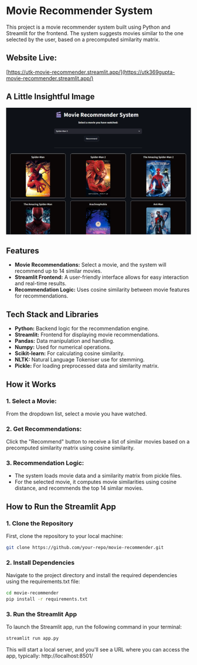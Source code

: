 # Movie Recommender System

This project is a movie recommender system built using Python and Streamlit for the frontend. The system suggests movies similar to the one selected by the user, based on a precomputed similarity matrix.

## Website Live:
[https://utk-movie-recommender.streamlit.app/](https://utk369gupta-movie-recommender.streamlit.app/)

## A Little Insightful Image

![Movie Recommender Screenshot](./view.png)


## Features
- **Movie Recommendations:** Select a movie, and the system will recommend up to 14 similar movies.
- **Streamlit Frontend:** A user-friendly interface allows for easy interaction and real-time results.
- **Recommendation Logic:** Uses cosine similarity between movie features for recommendations.

## Tech Stack and Libraries
- **Python:** Backend logic for the recommendation engine.
- **Streamlit:** Frontend for displaying movie recommendations.
- **Pandas:** Data manipulation and handling.
- **Numpy:** Used for numerical operations.
- **Scikit-learn:** For calculating cosine similarity.
- **NLTK:** Natural Language Tokeniser use for stemming.
- **Pickle:** For loading preprocessed data and similarity matrix.

## How it Works

### 1. Select a Movie:
From the dropdown list, select a movie you have watched.

### 2. Get Recommendations:
Click the "Recommend" button to receive a list of similar movies based on a precomputed similarity matrix using cosine similarity.

### 3. Recommendation Logic:
- The system loads movie data and a similarity matrix from pickle files.
- For the selected movie, it computes movie similarities using cosine distance, and recommends the top 14 similar movies.

## How to Run the Streamlit App

### 1. Clone the Repository
First, clone the repository to your local machine:

```bash
git clone https://github.com/your-repo/movie-recommender.git
```

### 2. Install Dependencies
Navigate to the project directory and install the required dependencies using the requirements.txt file:

```bash
cd movie-recommender
pip install -r requirements.txt
```
### 3. Run the Streamlit App
To launch the Streamlit app, run the following command in your terminal:
```bash
streamlit run app.py
```

This will start a local server, and you'll see a URL where you can access the app, typically:
http://localhost:8501/


